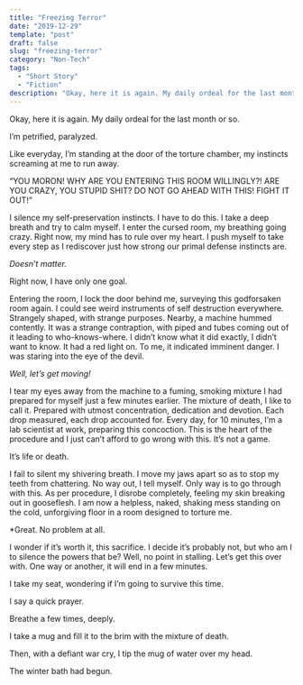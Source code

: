 ```yaml
---
title: "Freezing Terror"
date: "2019-12-29"
template: "post"
draft: false
slug: "freezing-terror"
category: "Non-Tech"
tags:
  - "Short Story"
  - "Fiction"
description: "Okay, here it is again. My daily ordeal for the last month or so."
---
```


Okay, here it is again. My daily ordeal for the last month or so.

I’m petrified, paralyzed.

Like everyday, I’m standing at the door of the torture chamber, my instincts screaming at me to run away.

“YOU MORON! WHY ARE YOU ENTERING THIS ROOM WILLINGLY?! ARE YOU CRAZY, YOU STUPID SHIT? DO NOT GO AHEAD WITH THIS! FIGHT IT OUT!”

I silence my self-preservation instincts. I have to do this. I take a deep breath and try to calm myself. I enter the cursed room, my breathing going crazy. Right now, my mind has to rule over my heart. I push myself to take every step as I rediscover just how strong our primal defense instincts are.

_Doesn’t matter._

Right now, I have only one goal.

Entering the room, I lock the door behind me, surveying this godforsaken room again. I could see weird instruments of self destruction everywhere. Strangely shaped, with strange purposes. Nearby, a machine hummed contently. It was a strange contraption, with piped and tubes coming out of it leading to who-knows-where. I didn’t know what it did exactly, I didn’t want to know. It had a red light on. To me, it indicated imminent danger. I was staring into the eye of the devil.

_Well, let’s get moving!_

I tear my eyes away from the machine to a fuming, smoking mixture I had prepared for myself just a few minutes earlier. The mixture of death, I like to call it. Prepared with utmost concentration, dedication and devotion. Each drop measured, each drop accounted for. Every day, for 10 minutes, I’m a lab scientist at work, preparing this concoction. This is the heart of the procedure and I just can’t afford to go wrong with this. It’s not a game.

It’s life or death.

I fail to silent my shivering breath. I move my jaws apart so as to stop my teeth from chattering. No way out, I tell myself. Only way is to go through with this. As per procedure, I disrobe completely, feeling my skin breaking out in gooseflesh. I am now a helpless, naked, shaking mess standing on the cold, unforgiving floor in a room designed to torture me.

\*Great. No problem at all.

I wonder if it’s worth it, this sacrifice. I decide it’s probably not, but who am I to silence the powers that be? Well, no point in stalling. Let’s get this over with. One way or another, it will end in a few minutes.

I take my seat, wondering if I’m going to survive this time.

I say a quick prayer.

Breathe a few times, deeply.

I take a mug and fill it to the brim with the mixture of death.

Then, with a defiant war cry, I tip the mug of water over my head.

The winter bath had begun.
